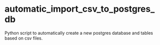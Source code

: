 # automatic_import_csv_to_postgres_db
Python script to automatically create a new postgres database and tables based on csv files.
